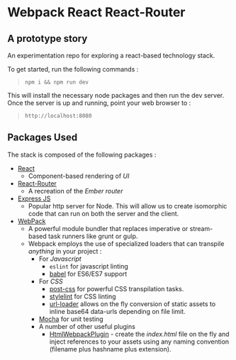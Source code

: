 # Webpack React React-Router
## A prototype story

An experimentation repo for exploring a react-based technology stack. 

To get started, run the following commands : 

> `npm i && npm run dev `

This will install the necessary node packages and then run the dev server. Once the
server is up and running, point your web browser to : 
> `http://localhost:8080`

## Packages Used
The stack is composed of the following packages :

* [React](https://github.com/petehunt/react-howto)
    * Component-based rendering of *UI*
* [React-Router](https://github.com/ReactTraining/react-router)
    * A recreation of the _Ember router_ 
* [Express JS](http://expressjs.com) 
    * Popular http server for Node. This will allow us to create isomorphic code that can run on both the server and the client.
* [WebPack](https://webpack.github.io)
    * A powerful module bundler that replaces imperative or stream-based task runners like grunt or gulp.
    * Webpack employs the use of specialized loaders that can transpile *anything* in your project :
        * For _Javascript_
            * `eslint` for javascript linting
            * [babel](http://babeljs.io) for ES6/ES7 support
        * For _CSS_
            * [post-css](https://github.com/postcss/postcss) for powerful CSS transpilation tasks.
            * [stylelint](https://github.com/stylelint/stylelint) for CSS linting
            * [url-loader](https://github.com/webpack/url-loader) allows on the fly conversion of static assets to inline base64 data-urls depending on file limit.
        * [Mocha](https://mochajs.org) for unit testing
        * A number of other useful plugins
            * [HtmlWebpackPlugin](https://github.com/ampedandwired/html-webpack-plugin) - create the _index.html_ file on the fly and inject references to your assets using any naming convention (filename plus hashname plus extension).
